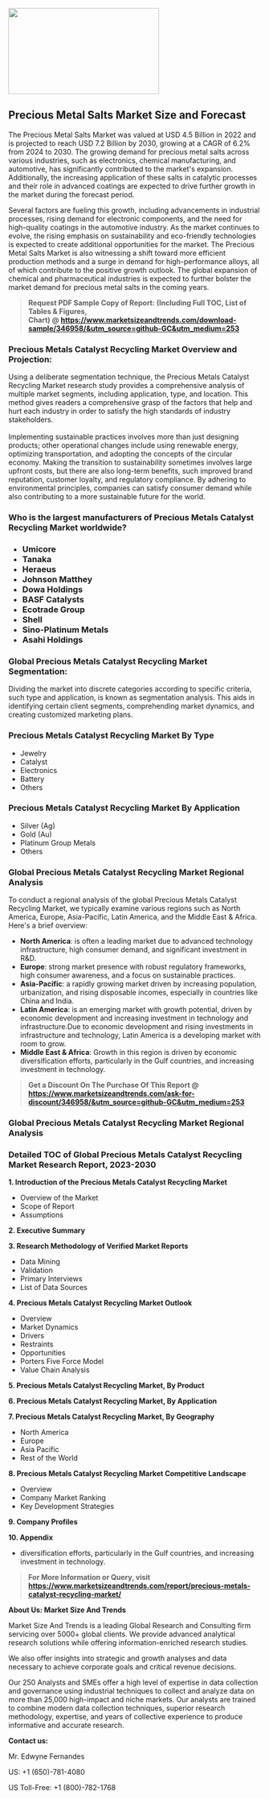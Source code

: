 <p><img class="alignnone size-medium wp-image-20088" src="https://ffe5etoiles.com/wp-content/uploads/2024/12/MST1-300x171.png" alt="" width="300" height="171" /></p><h2>Precious Metal Salts Market Size and Forecast</h2><p>The Precious Metal Salts Market was valued at USD 4.5 Billion in 2022 and is projected to reach USD 7.2 Billion by 2030, growing at a CAGR of 6.2% from 2024 to 2030. The growing demand for precious metal salts across various industries, such as electronics, chemical manufacturing, and automotive, has significantly contributed to the market's expansion. Additionally, the increasing application of these salts in catalytic processes and their role in advanced coatings are expected to drive further growth in the market during the forecast period.</p><p>Several factors are fueling this growth, including advancements in industrial processes, rising demand for electronic components, and the need for high-quality coatings in the automotive industry. As the market continues to evolve, the rising emphasis on sustainability and eco-friendly technologies is expected to create additional opportunities for the market. The Precious Metal Salts Market is also witnessing a shift toward more efficient production methods and a surge in demand for high-performance alloys, all of which contribute to the positive growth outlook. The global expansion of chemical and pharmaceutical industries is expected to further bolster the market demand for precious metal salts in the coming years.</p></p><blockquote id="" class=""><strong>Request PDF Sample Copy of Report: (Including Full TOC, List of Tables &amp; Figures, Chart)&nbsp;@&nbsp;<strong><a href="https://www.marketsizeandtrends.com/download-sample/346958/&utm_source=github-GC&utm_medium=253" target="_blank">https://www.marketsizeandtrends.com/download-sample/346958/&utm_source=github-GC&utm_medium=253</a></strong></strong></blockquote><h3 id="" class="">Precious Metals Catalyst Recycling Market&nbsp;Overview and Projection:</h3><p id="" class="">Using a deliberate segmentation technique, the Precious Metals Catalyst Recycling Market research study provides a comprehensive analysis of multiple market segments, including application, type, and location. This method gives readers a comprehensive grasp of the factors that help and hurt each industry in order to satisfy the high standards of industry stakeholders. <br /> <br />Implementing sustainable practices involves more than just designing products; other operational changes include using renewable energy, optimizing transportation, and adopting the concepts of the circular economy. Making the transition to sustainability sometimes involves large upfront costs, but there are also long-term benefits, such improved brand reputation, customer loyalty, and regulatory compliance. By adhering to environmental principles, companies can satisfy consumer demand while also contributing to a more sustainable future for the world.</p><h3 id="" class="">Who is the largest manufacturers of&nbsp;Precious Metals Catalyst Recycling Market worldwide?</h3><h3 class=""><p><ul><li>Umicore </li><li> Tanaka </li><li> Heraeus </li><li> Johnson Matthey </li><li> Dowa Holdings </li><li> BASF Catalysts </li><li> Ecotrade Group </li><li> Shell </li><li> Sino-Platinum Metals </li><li> Asahi Holdings</li></ul></p></h3><h3 id="" class="">Global&nbsp;Precious Metals Catalyst Recycling Market Segmentation:</h3><p id="" class="">Dividing the market into discrete categories according to specific criteria, such type and application, is known as segmentation analysis. This aids in identifying certain client segments, comprehending market dynamics, and creating customized marketing plans.</p><h3 id="" class="">Precious Metals Catalyst Recycling Market&nbsp;By Type</h3><p><p><ul><li>Jewelry</li><li> Catalyst</li><li> Electronics</li><li> Battery</li><li> Others</p></li></ul></p></p><h3 id="" class="">Precious Metals Catalyst Recycling Market&nbsp;By Application</h3><p class=""><p><ul><li>Silver (Ag)</li><li> Gold (Au)</li><li> Platinum Group Metals</li><li> Others</li></ul></p></p><h3 id="" class="">Global Precious Metals Catalyst Recycling Market Regional Analysis</h3><p id="" class="">To conduct a regional analysis of the global Precious Metals Catalyst Recycling Market, we typically examine various regions such as North America, Europe, Asia-Pacific, Latin America, and the Middle East &amp; Africa. Here's a brief overview:</p><ul><li><strong>North America</strong>: is often a leading market due to advanced technology infrastructure, high consumer demand, and significant investment in R&amp;D.</li><li><strong>Europe</strong>: strong market presence with robust regulatory frameworks, high consumer awareness, and a focus on sustainable practices.</li><li><strong>Asia-Pacific</strong>: a rapidly growing market driven by increasing population, urbanization, and rising disposable incomes, especially in countries like China and India.</li><li><strong>Latin America</strong>: is an emerging market with growth potential, driven by economic development and increasing investment in technology and infrastructure.Due to economic development and rising investments in infrastructure and technology, Latin America is a developing market with room to grow.</li><li><strong>Middle East &amp; Africa</strong>: Growth in this region is driven by economic diversification efforts, particularly in the Gulf countries, and increasing investment in technology.</li></ul><blockquote id="" class=""><strong>Get a Discount On The Purchase Of This Report @ <strong><a href="https://www.marketsizeandtrends.com/ask-for-discount/346958/&utm_source=github-GC&utm_medium=253" target="_blank">https://www.marketsizeandtrends.com/ask-for-discount/346958/&utm_source=github-GC&utm_medium=253</a></strong></strong></blockquote><h3 id="" class="">Global Precious Metals Catalyst Recycling Market Regional Analysis</h3><h3 id="" class="">Detailed TOC of Global Precious Metals Catalyst Recycling Market Research Report, 2023-2030</h3><p id="" class=""><strong>1. Introduction of the Precious Metals Catalyst Recycling Market</strong></p><ul><li>Overview of the Market</li><li>Scope of Report</li><li>Assumptions</li></ul><p id="" class=""><strong>2. Executive Summary</strong></p><p id="" class=""><strong>3. Research Methodology of Verified Market Reports</strong></p><ul><li>Data Mining</li><li>Validation</li><li>Primary Interviews</li><li>List of Data Sources</li></ul><p id="" class=""><strong>4. Precious Metals Catalyst Recycling Market Outlook</strong></p><ul><li>Overview</li><li>Market Dynamics</li><li>Drivers</li><li>Restraints</li><li>Opportunities</li><li>Porters Five Force Model</li><li>Value Chain Analysis</li></ul><p id="" class=""><strong>5. Precious Metals Catalyst Recycling Market, By Product</strong></p><p id="" class=""><strong>6. Precious Metals Catalyst Recycling Market, By Application</strong></p><p id="" class=""><strong>7. Precious Metals Catalyst Recycling Market, By Geography</strong></p><ul><li>North America</li><li>Europe</li><li>Asia Pacific</li><li>Rest of the World</li></ul><p id="" class=""><strong>8. Precious Metals Catalyst Recycling Market Competitive Landscape</strong></p><ul><li>Overview</li><li>Company Market Ranking</li><li>Key Development Strategies</li></ul><p id="" class=""><strong>9. Company Profiles</strong></p><p id="" class=""><strong>10. Appendix</strong></p><ul><li>diversification efforts, particularly in the Gulf countries, and increasing investment in technology.</li></ul><blockquote id="" class=""><strong>For More Information or Query, visit <strong><strong><a href="https://www.marketsizeandtrends.com/report/precious-metals-catalyst-recycling-market/" target="_blank">https://www.marketsizeandtrends.com/report/precious-metals-catalyst-recycling-market/</a></strong></strong></strong></blockquote><p id="" class=""><strong>About Us: Market Size And Trends</strong></p><p id="" class="">Market Size And Trends is a leading Global Research and Consulting firm servicing over 5000+ global clients. We provide advanced analytical research solutions while offering information-enriched research studies.</p><p id="" class="">We also offer insights into strategic and growth analyses and data necessary to achieve corporate goals and critical revenue decisions.</p><p id="" class="">Our 250 Analysts and SMEs offer a high level of expertise in data collection and governance using industrial techniques to collect and analyze data on more than 25,000 high-impact and niche markets. Our analysts are trained to combine modern data collection techniques, superior research methodology, expertise, and years of collective experience to produce informative and accurate research.</p><p id="" class=""><strong>Contact us:</strong></p><p id="" class="">Mr. Edwyne Fernandes</p><p id="" class="">US: +1 (650)-781-4080</p><p id="" class="">US Toll-Free: +1 (800)-782-1768</p>
